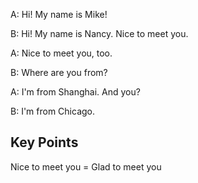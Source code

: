 A: Hi! My name is Mike!

B: Hi! My name is Nancy. Nice to meet you.

A: Nice to meet you, too.

B: Where are you from?

A: I'm from Shanghai. And you?

B: I'm from Chicago.

## Key Points
Nice to meet you = Glad to meet you
